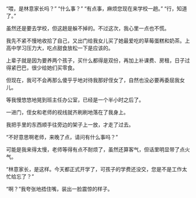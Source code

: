 “喂，是林意家长吗？”
“什么事？”
“有点事，麻烦您现在来学校一趟。”
“行，知道了。”

虽然还是要去学校，但这趟是躲不掉的。不过这次，我心里一点也不慌。

我先不紧不慢地收拾了自己，又出门给我女儿买了她最爱吃的草莓蛋糕和奶茶。上高中学习压力大，吃点甜食放松一下是应该的。

上辈子就是因为要养两个孩子，买什么都得是双份，再加上补课费、房租，日子过得紧巴巴，很少给她们买零食。

但现在，我可不会再那么傻乎乎地对待我那好侄女了，自然也没必要再委屈我女儿。

等我慢悠悠地晃到班主任办公室，已经是一个半小时之后了。

一进门，侄女和老师的视线就齐刷刷地落在了我身上。

我把手里的东西顺手往旁边的架子上一放，才走了过去。

“不好意思啊老师，来晚了点，请问有什么事吗？”

可能是我来得太慢，老师等得有点不耐烦了，虽然还算客气，但话里明显带了点火气。

“林意家长，是这样。今天都正式开学了，可孩子的学费还没交，您是不是工作太忙给忘了？”

“啊？”我夸张地捂住嘴，装出一脸震惊的样子。
